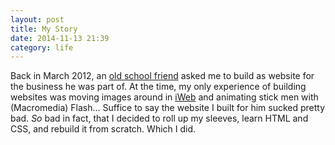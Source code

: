 ```yaml
---
layout: post
title: My Story
date: 2014-11-13 21:39
category: life
---
```


Back in March 2012, an [old school friend](http://www.beyourbestpersonaltraining.co.uk/) asked me to build as website for the business he was part of. At the time, my only experience of building websites was moving images around in [iWeb](http://en.wikipedia.org/wiki/IWeb) and animating stick men with (Macromedia) Flash... Suffice to say the website I built for him sucked pretty bad. *So* bad in fact, that I decided to roll up my sleeves, learn HTML and CSS, and rebuild it from scratch. Which I did.